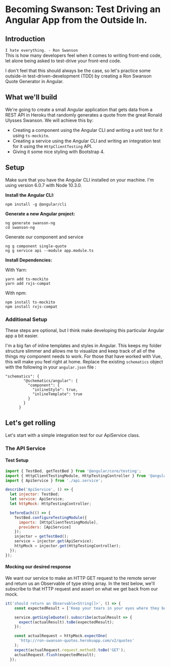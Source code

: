 # Becoming Swanson: Test Driving an Angular App from the Outside In.

## Introduction
`I hate everything. - Ron Swanson`  
This is how many developers feel when it comes to writing front-end code, let alone being asked to test-drive your front-end code. 

I don't feel that this should always be the case, so let's practice some outside-in test-driven-development (TDD) by creating a Ron Swanson Quote Generator in Angular.  

## What we'll build
We're going to create a small Angular application that gets data from a REST API in Heroku that randomly generates a quote from the great Ronald Ulysses Swanson. We will achieve this by: 

* Creating a component using the Angular CLI and writing a unit test for it using `ts-mockito`. 
* Creating a service using the Angular CLI and writing an integration test for it using the `HttpClientTesting` API. 
* Giving it some nice styling with Bootstrap 4. 

## Setup
Make sure that you have the Angular CLI installed on your machine. I'm using version 6.0.7 with Node 10.3.0. 

**Install the Angular CLI:** 

`npm install -g @angular/cli`

**Generate a new Angular project:**

```
ng generate swanson-ng
cd swanson-ng
```
Generate our component and service

```
ng g component single-quote
ng g service api --module app.module.ts
```

**Install Dependencies:**

With Yarn:

```
yarn add ts-mockito
yarn add rxjs-compat
```

With npm: 

```
npm install ts-mockito
npm install rxjs-compat
```

### Additional Setup
These steps are optional, but I think make developing this particular Angular app a bit easier. 

I'm a big fan of inline templates and styles in Angular. This keeps my folder structure slimmer and allows me to visualize and keep track of all of the things my component needs to work. For those that have worked with Vue, this will make you feel right at home. 
Replace the existing `schematics` object with the following in your `angular.json` file : 

```
"schematics": {
        "@schematics/angular": {
          "component": {
            "inlineStyle": true,
            "inlineTemplate": true
          }
        }
      }
```

## Let's get rolling

Let's start with a simple integration test for our ApiService class. 

### The API Service

#### Test Setup

```javascript
import { TestBed, getTestBed } from '@angular/core/testing';
import { HttpClientTestingModule, HttpTestingController } from '@angular/common/http/testing';
import { ApiService } from './api.service';

describe('ApiService', () => {
  let injector: TestBed;
  let service: ApiService;
  let httpMock: HttpTestingController;

  beforeEach(() => {
    TestBed.configureTestingModule({
      imports: [HttpClientTestingModule],
      providers: [ApiService]
    });
    injector = getTestBed();
    service = injector.get(ApiService);
    httpMock = injector.get(HttpTestingController);
  });
});

```

#### Mocking our desired response
We want our service to make an HTTP GET request to the remote server and return us an Observable of type string array. In the test below, we'll subscribe to that HTTP request and assert on what we get back from our mock. 

```javascript
it('should return an Observable<String[]>', () => {
    const expectedResult = ['Keep your tears in your eyes where they belong.'];

    service.getSingleQuote().subscribe(actualResult => {
      expect(actualResult).toBe(expectedResult);
    });

    const actualRequest = httpMock.expectOne(
      'http://ron-swanson-quotes.herokuapp.com/v2/quotes'
    );
    expect(actualRequest.request.method).toBe('GET');
    actualRequest.flush(expectedResult);
  });
```

